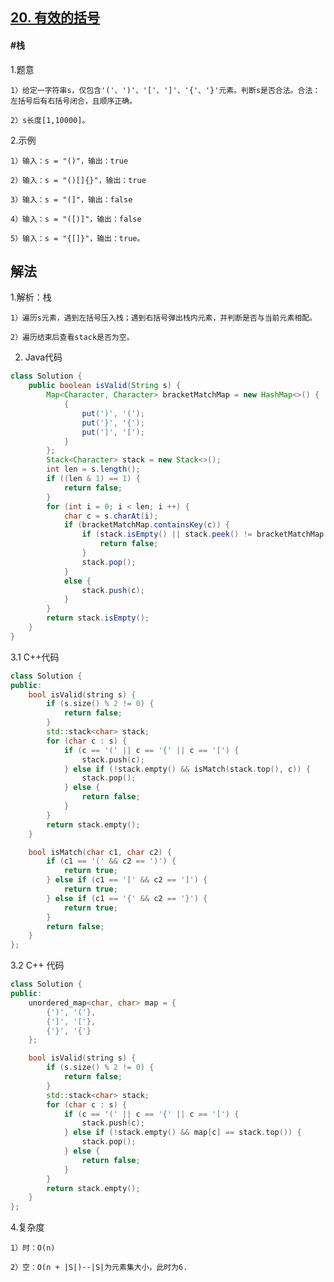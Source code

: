 ## [20. 有效的括号](https://leetcode.cn/problems/valid-parentheses/)

#### #栈
1.题意

    1）给定一字符串s，仅包含'('、')'、'['、']'、'{'、'}'元素。判断s是否合法。合法：左括号后有右括号闭合，且顺序正确。

    2）s长度[1,10000]。

2.示例

    1）输入：s = "()"，输出：true

    2）输入：s = "()[]{}"，输出：true

    3）输入：s = "(]"，输出：false

    4）输入：s = "([)]"，输出：false

    5）输入：s = "{[]}"，输出：true。
## 解法
1.解析：栈

    1）遍历s元素，遇到左括号压入栈；遇到右括号弹出栈内元素，并判断是否与当前元素相配。

    2）遍历结束后查看stack是否为空。

2. Java代码
```java
class Solution {
    public boolean isValid(String s) {
        Map<Character, Character> bracketMatchMap = new HashMap<>() {
            {
                put(')', '(');
                put('}', '{');
                put(']', '[');
            }
        };
        Stack<Character> stack = new Stack<>();
        int len = s.length();
        if ((len & 1) == 1) {
            return false;
        }
        for (int i = 0; i < len; i ++) {
            char c = s.charAt(i);
            if (bracketMatchMap.containsKey(c)) {
                if (stack.isEmpty() || stack.peek() != bracketMatchMap.get(c)) {
                    return false;
                }
                stack.pop();
            }
            else {
                stack.push(c);
            }
        }
        return stack.isEmpty();
    }
}
```

3.1 C++代码
```c++
class Solution {
public:
    bool isValid(string s) {
        if (s.size() % 2 != 0) {
            return false;
        }
        std::stack<char> stack;
        for (char c : s) {
            if (c == '(' || c == '{' || c == '[') {
                stack.push(c);
            } else if (!stack.empty() && isMatch(stack.top(), c)) {
                stack.pop();
            } else {
                return false;
            }
        }
        return stack.empty();
    }

    bool isMatch(char c1, char c2) {
        if (c1 == '(' && c2 == ')') {
            return true;
        } else if (c1 == '[' && c2 == ']') {
            return true;
        } else if (c1 == '{' && c2 == '}') {
            return true;
        }
        return false;
    }
};
```
3.2 C++ 代码
```c++
class Solution {
public:
    unordered_map<char, char> map = {
        {')', '('},
        {']', '['},
        {'}', '{'}
    };

    bool isValid(string s) {
        if (s.size() % 2 != 0) {
            return false;
        }
        std::stack<char> stack;
        for (char c : s) {
            if (c == '(' || c == '{' || c == '[') {
                stack.push(c);
            } else if (!stack.empty() && map[c] == stack.top()) {
                stack.pop();
            } else {
                return false;
            }
        }
        return stack.empty();
    }
};
```
4.复杂度

    1）时：O(n)

    2）空：O(n + |S|)--|S|为元素集大小，此时为6.
